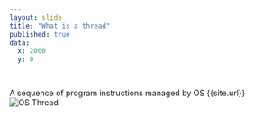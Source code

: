 ```yaml
---
layout: slide
title: "What is a thread"
published: true
data:
  x: 2000
  y: 0

---
```


A sequence of program instructions managed by OS
{{site.url}}
![OS Thread]({{site.url}}/assets/thread.jpg)
